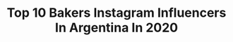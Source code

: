 ---
title: Top 10 Bakers Instagram Influencers In Argentina In 2020
description: >-
  Find top bakers Instagram influencers in Argentina in 2020. Most popular hashtags: #torta #dulcedeleche #alfajores #chocolatecake.
platform: Instagram
profiles:
  - username: "germantorres.pan"
    fullname: >-
      Germán Torres
    location: "Argentina"
    followers: 25785
    engagement: 365
    commentsToLikes: 0.031785
    id: ck0uadxg8c2vf0i19hykd9n23
    verified: false
    hashtags: ""
  - username: "tamarakreimer"
    fullname: >-
      Tamara Kreimer
    location: "Argentina"
    followers: 35780
    engagement: 328
    commentsToLikes: 0.059499
    id: ck14kzscis58v0i19erht6x2l
    verified: false
    hashtags: "#fuerza, #saxophonist, #soundquality, #chivasathome"
  - username: "amasa.madre"
    fullname: >-
      Claudia Romero 🥖🇦🇷
    location: "Argentina"
    followers: 206747
    engagement: 128
    commentsToLikes: 0.065274
    id: ck15pt14fzi9f0i19857jydag
    verified: false
    hashtags: "#escabeche, #budindebanana, #maiz, #thefeedfeed"
  - username: "gabocolacioppo"
    fullname: >-
      G a b o • C o l a c i o p p o
    location: "Argentina"
    followers: 38919
    engagement: 284
    commentsToLikes: 0.058334
    id: ck0w1ftxhj4ro0i19td7dgtks
    verified: false
    hashtags: "#chocolate, #crema, #cream, #baker"
  - username: "paulampics"
    fullname: >-
      Paula Montenegro ~ Pastelera
    location: "Argentina"
    followers: 154181
    engagement: 116
    commentsToLikes: 0.025088
    id: ckaor4loqlpfh0i78397735ox
    verified: false
    hashtags: "#maicena, #picadita, #homemadecookies, #galletitas"
  - username: "solitacohen"
    fullname: >-
      Solita Cohen
    location: "Argentina"
    followers: 28819
    engagement: 111
    commentsToLikes: 0.041519
    id: ckaotzisay4jy0i786bqljxa2
    verified: false
    hashtags: "#subastas, #proyecto, #elnuevomundo, #pandemia"
  - username: "paz_baker"
    fullname: >-
      Paz Baker
    location: "Argentina"
    followers: 22095
    engagement: 471
    commentsToLikes: 0.053087
    id: ck5zubamh21ir0i14pvozeoxx
    verified: false
    hashtags: "#ros, #littleprince, #banana, #buttercream"
  - username: "mhmcakes"
    fullname: >-
      M H M   C A K E S®
    location: "Argentina"
    followers: 15845
    engagement: 260
    commentsToLikes: 0.010968
    id: ck9hb0fu3euj90j78ormfk2z8
    verified: false
    hashtags: "#sprinkles, #microondas, #cuarentena, #nuts"
  - username: "barbi_cabo"
    fullname: >-
      𝘉𝘢𝘳𝘣𝘪𝘦 𝘊𝘢𝘣𝘰
    location: "Argentina"
    followers: 69671
    engagement: 296
    commentsToLikes: 0.364736
    id: ck5hpwfdns32o0i11ginfm4q8
    verified: false
    hashtags: "#cultura, #regalos, #denimjacket, #union"
  - username: "magdalenagrant"
    fullname: >-
      Magdalena  Grant
    location: "Argentina"
    followers: 36667
    engagement: 416
    commentsToLikes: 0.026788
    id: ck0vw7fxhsfun0i197tl14wwg
    verified: false
    hashtags: "#plenitud, #matrimonio, #amore, #descanso"
---